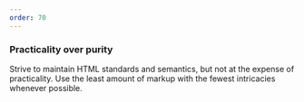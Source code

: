 ```yaml
---
order: 70
---
```


### Practicality over purity

Strive to maintain HTML standards and semantics, but not at the expense of practicality. Use the least amount of markup with the fewest intricacies whenever possible.